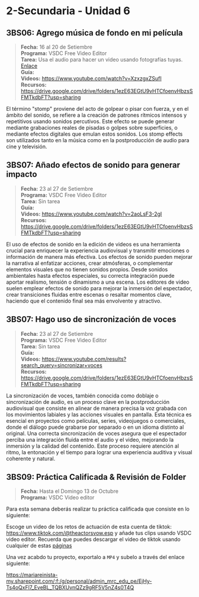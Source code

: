 # 2-Secundaria - Unidad 6

## 3BS06: Agrego música de fondo en mi película

> <i class="bi bi-calendar"></i> **Fecha:** 16 al 20 de Setiembre<br><i class="bi bi-laptop"></i> **Programa:** VSDC Free Video Editor<br><i class="bi bi-clipboard-check"></i> **Tarea:** Usa el audio para hacer un video usando fotografías tuyas. [Enlace](https://mariareinista-my.sharepoint.com/:f:/g/personal/admin_mrc_edu_pe/EvMd37C6eVtEmDHihuXKTHMB9KEFXKOk76xSp5aDS8rjWA)<br> <i class="bi bi-card-checklist"></i> **Guía:** <br> <i class="bi bi-youtube txt-red"></i> **Videos:** https://www.youtube.com/watch?v=XzxzgxZSufI<br><i class="bi bi-files"></i> **Recursos:** https://drive.google.com/drive/folders/1ezE63EGtU9vHTCfoenvHbzsSFMTkdbFT?usp=sharing

El término "stomp" proviene del acto de golpear o pisar con fuerza, y en el ámbito del sonido, se refiere a la creación de patrones rítmicos intensos y repetitivos usando sonidos percutivos. Este efecto se puede generar mediante grabaciones reales de pisadas o golpes sobre superficies, o mediante efectos digitales que emulan estos sonidos. Los stomp effects son utilizados tanto en la música como en la postproducción de audio para cine y televisión.

## 3BS07: Añado efectos de sonido para generar impacto

> <i class="bi bi-calendar"></i> **Fecha:** 23 al 27 de Setiembre<br><i class="bi bi-laptop"></i> **Programa:** VSDC Free Video Editor<br><i class="bi bi-clipboard-check"></i> **Tarea:** Sin tarea<br> <i class="bi bi-card-checklist"></i> **Guía:** <br> <i class="bi bi-youtube txt-red"></i> **Videos:** https://www.youtube.com/watch?v=2aoLsF3-2gI<br><i class="bi bi-files"></i> **Recursos:** https://drive.google.com/drive/folders/1ezE63EGtU9vHTCfoenvHbzsSFMTkdbFT?usp=sharing

El uso de efectos de sonido en la edición de videos es una herramienta crucial para enriquecer la experiencia audiovisual y transmitir emociones o información de manera más efectiva. Los efectos de sonido pueden mejorar la narrativa al enfatizar acciones, crear atmósferas, o complementar elementos visuales que no tienen sonidos propios. Desde sonidos ambientales hasta efectos especiales, su correcta integración puede aportar realismo, tensión o dinamismo a una escena. Los editores de video suelen emplear efectos de sonido para mejorar la inmersión del espectador, crear transiciones fluidas entre escenas o resaltar momentos clave, haciendo que el contenido final sea más envolvente y atractivo.


## 3BS07: Hago uso de sincronización de voces

> <i class="bi bi-calendar"></i> **Fecha:** 23 al 27 de Setiembre<br><i class="bi bi-laptop"></i> **Programa:** VSDC Free Video Editor<br><i class="bi bi-clipboard-check"></i> **Tarea:** Sin tarea<br> <i class="bi bi-card-checklist"></i> **Guía:** <br> <i class="bi bi-youtube txt-red"></i> **Videos:** https://www.youtube.com/results?search_query=sincronizar+voces<br><i class="bi bi-files"></i> **Recursos:** https://drive.google.com/drive/folders/1ezE63EGtU9vHTCfoenvHbzsSFMTkdbFT?usp=sharing

La sincronización de voces, también conocida como doblaje o sincronización de audio, es un proceso clave en la postproducción audiovisual que consiste en alinear de manera precisa la voz grabada con los movimientos labiales y las acciones visuales en pantalla. Esta técnica es esencial en proyectos como películas, series, videojuegos o comerciales, donde el diálogo puede grabarse por separado o en un idioma distinto al original. Una correcta sincronización de voces asegura que el espectador perciba una integración fluida entre el audio y el video, mejorando la inmersión y la calidad del contenido. Este proceso requiere atención al ritmo, la entonación y el tiempo para lograr una experiencia auditiva y visual coherente y natural.


## 3BS09: Práctica Calificada & Revisión de Folder

> <i class="bi bi-calendar"></i> **Fecha:** Hasta el Domingo 13 de Octubre<br><i class="bi bi-laptop"></i> **Programa:** VSDC Video editor

Para esta semana deberás realizar tu práctica calificada que consiste en lo siguiente:

Escoge un video de los retos de actuación de esta cuenta de tiktok: https://www.tiktok.com/@theactorsvow.esp y añade tus clips usando VSDC video editor. Recuerda que puedes descargar el video de tiktok usando cualquier de estas [páginas](https://www.google.com/search?q=descargar+videos+de+tik+tok&oq=descargar+videos+de+tik+tok&gs_lcrp=EgZjaHJvbWUyCQgAEEUYORiABDIHCAEQABiABDIHCAIQABiABDIHCAMQABiABDIKCAQQABiABBiiBDIKCAUQABiABBiiBDIGCAYQRRg8MgYIBxBFGDzSAQg0Mzg0ajBqN6gCALACAA&sourceid=chrome&ie=UTF-8)

Una vez acabdo tu proyecto, exportalo a <code>MP4</code> y subelo a través del enlace siguiente:

https://mariareinista-my.sharepoint.com/:f:/g/personal/admin_mrc_edu_pe/EjHy-Ts4oQxFl7_EveBL_TQBXUvnQZz9gRF5V5nZ4s0T4Q